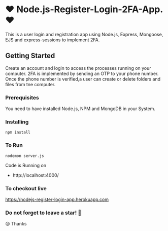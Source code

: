# :heart:  Node.js-Register-Login-2FA-App. :heart:

This is a user login and registration app using Node.js, Express, Mongoose, EJS and express-sessions to implement 2FA.

## Getting Started

Create an account and login to access the processes running on your computer.
2FA is implemented by sending an OTP to your phone number.
Once the phone number is verified,a user can create or delete folders and files from tne computer.

### Prerequisites

You need to have installed Node.js, NPM and MongoDB in your System.

### Installing
```
npm install
```

### To Run
```
nodemon server.js
```

Code is Running on 
+ http://localhost:4000/

### To checkout live
<a href="https://nodejs-register-login-app.herokuapp.com" target="_blank">https://nodejs-register-login-app.herokuapp.com</a>

### Do not forget to leave a star! :hugs:

:heart_eyes: Thanks

